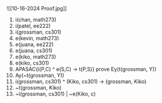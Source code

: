 ![[10-16-2024 Proof.jpg]]
1. i(chan, math273)
2. i(patel, ee222)
3. i(grossman, cs301)
4. e(kevin, math273)
5. e(juana, ee222)
6. e(juana, cs301)
7. e(kiko, math273)
8. e(kiko, cs301)
9. APASAC{i(P,C) ^ e(S,C) -> t(P,S)} prove Ey(t(grossman, Y))
10. Ay(~t(grossman, Y))
11. i(grossman, cs301) ^ (Kiko, cs301) -> (grossman, Kiko)
12. ~t(grossman, Kiko)
13. ~i(grossman, cs301) | ~e(Kiko, c)